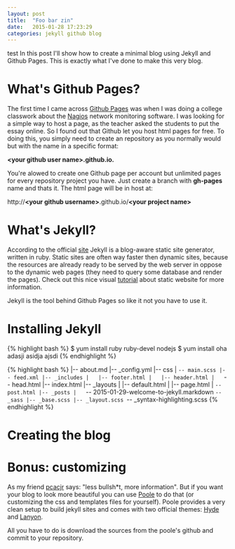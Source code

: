 ```yaml
---
layout: post
title:  "Foo bar zin"
date:   2015-01-28 17:23:29
categories: jekyll github blog
---
```



test
In this post I'll show how to create a minimal blog using Jekyll and Github Pages. This is exactly
what I've done to make this very blog.

# What's Github Pages?

The first time I came across [Github Pages](https://pages.github.com/) was when I was doing a college classwork about the [Nagios](http://www.nagios.org/) network monitoring software. I was looking for a simple way to host a page, as the teacher asked the students to put the essay online. So I found out that Github let you host html pages for free. To doing this, you simply need to create an repository as you normally would but with the name in a specific format: 

**\<your github user name\>.github.io.** 

You're alowed to create one Github page per account but unlimited pages for every repository project you have. Just create a branch with **gh-pages** name and thats it. The html page will be in host at:

http://**\<your github username\>**.github.io/**\<your project name\>**

# What's Jekyll?

According to the official [site](http://jekyllrb.com/) Jekyll is a blog-aware static site generator, written in ruby. Static sites  are often way faster then dynamic sites, because the resources are already ready to be served by the web server in oppose to the dynamic web pages (they need to query some database and render the pages). Check out this nice visual [tutorial](http://nilclass.com/courses/what-is-a-static-website/#1) about static website for more information.

Jekyll is the tool behind Github Pages so like it not you have to use it. 



# Installing Jekyll

{% highlight bash %}
$ yum install ruby ruby-devel nodejs
$ yum install oha
adasji    asidja ajsdi
{% endhighlight %}

{% highlight bash %}
|-- about.md
|-- _config.yml
|-- css
|   `-- main.scss
|-- feed.xml
|-- _includes
|   |-- footer.html
|   |-- header.html
|   `-- head.html
|-- index.html
|-- _layouts
|   |-- default.html
|   |-- page.html
|   `-- post.html
|-- _posts
|   `-- 2015-01-29-welcome-to-jekyll.markdown
`-- _sass
    |-- _base.scss
    |-- _layout.scss
    `-- _syntax-highlighting.scss
{% endhighlight %}

# Creating the blog

# Bonus: customizing

As my friend [pcacjr](https://github.com/pcacjr) says: "less bullsh\*t, more information". But if you want your blog to look more beautiful you can use [Poole](http://getpoole.com/) to do that (or customizing the css and templates files for yourself). Poole provides a very clean setup to build jekyll sites and comes with two official themes: [Hyde](http://hyde.getpoole.com/) and [Lanyon](http://lanyon.getpoole.com/).

All you have to do is download the sources from the poole's github and commit to your repository.

